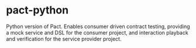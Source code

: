 # pact-python
Python version of Pact. Enables consumer driven contract testing, providing a mock service and DSL for the consumer project, and interaction playback and verification for the service provider project.
